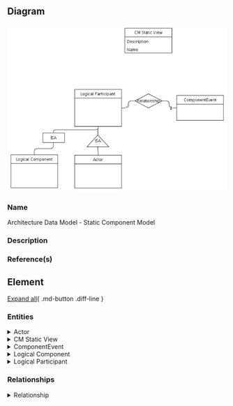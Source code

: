 

## Diagram

![Architecture Data Model - Static Component Model](../img/logicalerd_SJUg6na74r3F.png)


### Name


Architecture Data Model - Static Component Model



### Description




### Reference(s)




## Element

[Expand all](#){ .md-button .diff-line }


### Entities


    

<details markdown=1>
<summary markdown="span">Actor</summary>

<table>
    <caption></caption>
    <thead>
        <tr>
            <th></th>
            <th></th>
        </tr>
    </thead>
    <tr>
        <td> <strong>Name</strong> </td>
        <td>Actor</td>
    </tr>
    <tr>
        <td> <strong>Description</strong> </td>
        <td></td>
    </tr>
    <tr>
        <td> <strong>Attributes</strong> </td>
        
        <td>
                
                <div><strong>Description,</strong>[String]</div>
                <div></div>
                
                <div><strong>Name,</strong>[String]</div>
                <div></div>
                
                <div><strong>Type,</strong>[String]</div>
                <div></div>
                
            </td>
        
    </tr>
</table>


</details>


    

<details markdown=1>
<summary markdown="span">CM Static View</summary>

<table>
    <caption></caption>
    <thead>
        <tr>
            <th></th>
            <th></th>
        </tr>
    </thead>
    <tr>
        <td> <strong>Name</strong> </td>
        <td>CM Static View</td>
    </tr>
    <tr>
        <td> <strong>Description</strong> </td>
        <td></td>
    </tr>
    <tr>
        <td> <strong>Attributes</strong> </td>
        
        <td>
                
                <div><strong>Description,</strong>[String]</div>
                <div></div>
                
                <div><strong>Name,</strong>[String]</div>
                <div></div>
                
            </td>
        
    </tr>
</table>


</details>


    

<details markdown=1>
<summary markdown="span">ComponentEvent</summary>

<table>
    <caption></caption>
    <thead>
        <tr>
            <th></th>
            <th></th>
        </tr>
    </thead>
    <tr>
        <td> <strong>Name</strong> </td>
        <td>ComponentEvent</td>
    </tr>
    <tr>
        <td> <strong>Description</strong> </td>
        <td></td>
    </tr>
    <tr>
        <td> <strong>Attributes</strong> </td>
        
        <td>
                
                <div><strong>Description,</strong>[String]</div>
                <div></div>
                
                <div><strong>Name,</strong>[String]</div>
                <div></div>
                
                <div><strong>number,</strong>[]</div>
                <div></div>
                
            </td>
        
    </tr>
</table>


</details>


    

<details markdown=1>
<summary markdown="span">Logical Component</summary>

<table>
    <caption></caption>
    <thead>
        <tr>
            <th></th>
            <th></th>
        </tr>
    </thead>
    <tr>
        <td> <strong>Name</strong> </td>
        <td>Logical Component</td>
    </tr>
    <tr>
        <td> <strong>Description</strong> </td>
        <td></td>
    </tr>
    <tr>
        <td> <strong>Attributes</strong> </td>
        
        <td>
                
                <div><strong>Description,</strong>[String]</div>
                <div></div>
                
                <div><strong>Level,</strong>[String]</div>
                <div></div>
                
                <div><strong>Name,</strong>[String]</div>
                <div></div>
                
            </td>
        
    </tr>
</table>


</details>


    

<details markdown=1>
<summary markdown="span">Logical Participant</summary>

<table>
    <caption></caption>
    <thead>
        <tr>
            <th></th>
            <th></th>
        </tr>
    </thead>
    <tr>
        <td> <strong>Name</strong> </td>
        <td>Logical Participant</td>
    </tr>
    <tr>
        <td> <strong>Description</strong> </td>
        <td></td>
    </tr>
    <tr>
        <td> <strong>Attributes</strong> </td>
        
        <td>
                
            </td>
        
    </tr>
</table>


</details>


    



### Relationships


    

<details markdown=1>
<summary markdown="span">Relationship</summary>

<table>
    <caption></caption>
    <thead>
        <tr>
            <th></th>
            <th></th>
        </tr>
    </thead>
    <tr>
        <td> <strong>Name</strong> </td>
        <td>Relationship</td>
    </tr>
    <tr>
        <td> <strong>Description</strong> </td>
        <td></td>
    </tr>
    <tr>
        <td> <strong>Attributes</strong> </td>
        
        <td>
                
            </td>
        
    </tr>
    <tr>
        <td> <strong>Relationship Connections</strong> </td>
        
        <td>
                
                <div><strong>*,</strong>[*]</div>
                <div>Logical Participant</div>
                
                <div><strong>1,</strong>[1]</div>
                <div>ComponentEvent</div>
                
            </td>
        
    </tr>
</table>


</details>


    

